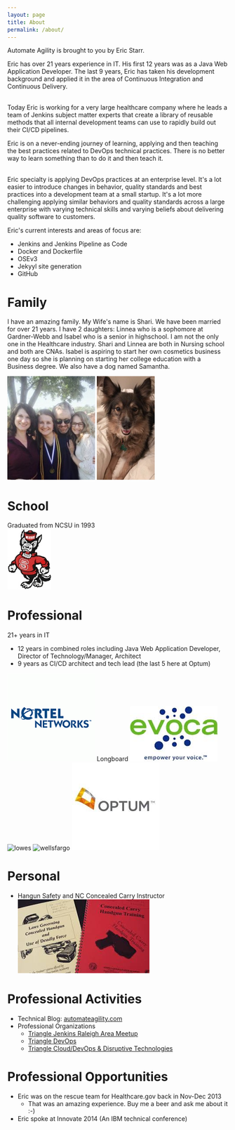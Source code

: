 ```yaml
---
layout: page
title: About
permalink: /about/
---
```


Automate Agility is brought to you by Eric Starr.

  Eric has over 21 years experience in IT.  His first 12 years was as a Java Web Application Developer.  The
  last 9 years, Eric has taken his development background and applied it in the area of Continuous Integration
  and Continuous Delivery.<br><br>
  
  Today Eric is working for a very large healthcare company where he leads a team of Jenkins subject matter 
  experts that create a  library of reusable methods that all internal development teams can use to rapidly build out
  their CI/CD pipelines.

  Eric is on a never-ending journey of learning, applying and then teaching the best practices related to 
  DevOps technical practices.  There is no better way to learn something than to do it and then teach it.<br><br>
  
  Eric specialty is applying DevOps practices at an enterprise level.  It's a lot easier to introduce changes 
  in behavior, quality standards and best practices into a development team at a small startup.  It's
  a lot more challenging applying similar behaviors and quality standards across a large enterprise with varying technical
  skills and varying beliefs about delivering quality software to customers.

Eric's current interests and areas of focus are:
* Jenkins and Jenkins Pipeline as Code
* Docker and Dockerfile
* OSEv3
* Jekyyl site generation
* GitHub

# Family  
I have an amazing family.  My Wife's name is Shari.  We have been married for over 21 years.  I have 2 daughters:  Linnea who is a sophomore at Gardner-Webb and Isabel who is a senior in highschool.  I am not the only one in the Healthcare industry.  Shari and Linnea are both in Nursing school and both are CNAs.  Isabel is aspiring to start her own cosmetics business one day so she is planning on starting her college education with a Business degree.  We also have a dog named Samantha.

![family pictures 1](/images/about/eric_family_1.jpg)
![family pictures 1](/images/about/eric_dog_2.JPG)

# School
Graduated from NCSU in 1993 <br>
![NSCU logo](/images/about/north_carolina_state_wolfpack_logo_embroidery_design.jpg)

# Professional
21+ years in IT
- 12 years in combined roles including Java Web Application Developer, Director of Technology/Manager, Architect
- 9 years as CI/CD architect and tech lead (the last 5 here at Optum)

![nortel networks](/images/about/nortel_networks.png)
Longboard
![evoca](/images/about/evoca.jpg)
![lowes](https://seeklogo.com/images/L/Lowe_s-logo-FFC95B0BC6-seeklogo.com.gif)
![wellsfargo](https://encrypted-tbn0.gstatic.com/images?q=tbn:ANd9GcTFmyihrywv4wIJdidGRhM9iAfv30Z_HnPFlA6y23kR0CGr0x56)
![optum](/images/about/optum.jpg)


# Personal
- Hangun Safety and NC Concealed Carry Instructor <br>
![CCH Handbook](/images/about/nccch.jpg)


# Professional Activities
- Technical Blog: [automateagility.com](http://automateagility.com)
- Professional Organizations
  - [Triangle Jenkins Raleigh Area Meetup](https://www.meetup.com/Raleigh-Jenkins-Area-Meetup)
  - [Triangle DevOps](https://www.meetup.com/Triangle-DevOps/) 
  - [Triangle Cloud/DevOps & Disruptive Technologies](https://www.meetup.com/Triangle-Cloud-Computing-Meetup/)

# Professional Opportunities
- Eric was on the rescue team for Healthcare.gov back in Nov-Dec 2013
  - That was an amazing experience.  Buy me a beer and ask me about it :-)
- Eric spoke at Innovate 2014 (An IBM technical conference)
